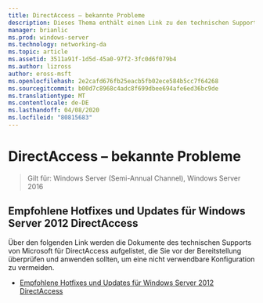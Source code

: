 ```yaml
---
title: DirectAccess – bekannte Probleme
description: Dieses Thema enthält einen Link zu den technischen Support Dokumenten von Microsoft für DirectAccess in Windows Server 2016.
manager: brianlic
ms.prod: windows-server
ms.technology: networking-da
ms.topic: article
ms.assetid: 3511a91f-1d5d-45a0-97f2-3fc0d6f079b4
ms.author: lizross
author: eross-msft
ms.openlocfilehash: 2e2cafd676fb25eacb5fb02ece584b5cc7f64268
ms.sourcegitcommit: b00d7c8968c4adc8f699dbee694afe6ed36bc9de
ms.translationtype: MT
ms.contentlocale: de-DE
ms.lasthandoff: 04/08/2020
ms.locfileid: "80815683"
---
```

# <a name="directaccess-known-issues"></a>DirectAccess – bekannte Probleme

>Gilt für: Windows Server (Semi-Annual Channel), Windows Server 2016


## <a name="recommended-hotfixes-and-updates-for-windows-server-2012-directaccess"></a>Empfohlene Hotfixes und Updates für Windows Server 2012 DirectAccess  
Über den folgenden Link werden die Dokumente des technischen Supports von Microsoft für DirectAccess aufgelistet, die Sie vor der Bereitstellung überprüfen und anwenden sollten, um eine nicht verwendbare Konfiguration zu vermeiden.  
  
-   [Empfohlene Hotfixes und Updates für Windows Server 2012 DirectAccess](https://support.microsoft.com/kb/2883952)  
  
  


